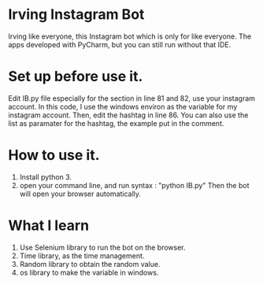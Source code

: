 # Irving Instagram Bot
Irving like everyone, this Instagram bot which is only for like everyone. The apps developed with PyCharm, but you can still run without that IDE.

# Set up before use it. 
Edit IB.py file especially for the section in line 81 and 82, use your instagram account. In this code, I use the windows environ as the variable for my instagram account.
Then, edit the hashtag in line 86. You can also use the list as paramater for the hashtag, the example put in the comment.

# How to use it. 
1. Install python 3. 
2. open your command line, and run syntax : "python IB.py"
Then the bot will open your browser automatically.

# What I learn
1. Use Selenium library to run the bot on the browser.
2. Time library, as the time management.
3. Random library to obtain the random value. 
3. os library to make the variable in windows.
